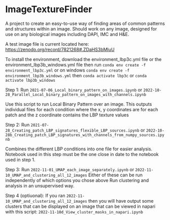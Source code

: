 # ImageTextureFinder
A project to create an easy-to-use way of finding areas of common patterns and structures within an image. Should work on any image, designed for use on any biological images including DAPI, IMC and H&E.

A test image file is current located here:
https://zenodo.org/record/7821268#.ZDaHS3bMIuU

To install the environment, download the environment_lbp3c.yml file or the environment_lbp3b_windows.yml file
then run 
`conda env create -f environment_lbp3c.yml` or on windows `conda env create -f environment_lbp3b_windows.yml`
then
`conda activate lbp3c`
or
`conda activate lbp3b_windows`

Step 1: Run `2021-07-06_Local_binary_pattern_on_images.ipynb` or `2022-10-28_Parallel_Local_binary_pattern_on_images_with_channels.ipynb`

Use this script to run Local Binary Pattern over an image.
This outputs individual files for each condition where the x, y coordinates are for each patch and the z coordinate contains the LBP texture values


Step 2: Run `2021-07-28_Creating_patch_LBP_signatures_flexible_LBP_sources.ipynb` or `2022-10-28b_Creating_patch_LBP_signatures_with_channels_from_numpy_sources.ipynb`

Combines the different LBP conditions into one file for easier analysis. Notebook used in this step must be the one close in date to the notebook used in step 1.

Step 3: Run `2022-11-01_UMAP_each_image_separately.ipynb` or `2022-11-10_UMAP_and_clustering_all_12_images` 
Either of these can be run independently of which options you chose above
Run clustering and analysis in an unsupervised way.

Step 4 (optiuonal): If you ran `2022-11-10_UMAP_and_clustering_all_12_images` then you will have output some clusters that can be displayed on an image that can be viewed in napari with this script: `2022-11-10d_View_cluster_masks_in_napari.ipynb`
